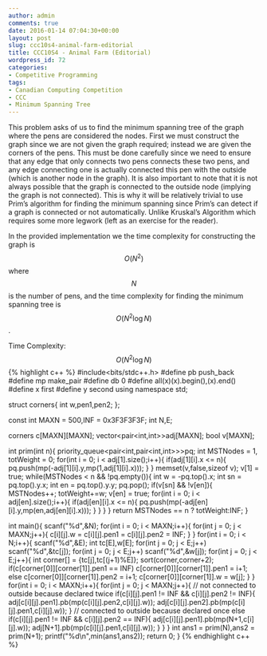 ```yaml
---
author: admin
comments: true
date: 2016-01-14 07:04:30+00:00
layout: post
slug: ccc10s4-animal-farm-editorial
title: CCC10S4 - Animal Farm (Editorial)
wordpress_id: 72
categories:
- Competitive Programming
tags:
- Canadian Computing Competition
- CCC
- Minimum Spanning Tree
---
```


<script src='https://cdn.mathjax.org/mathjax/latest/MathJax.js?config=TeX-AMS-MML_HTMLorMML'></script>
This problem asks of us to find the minimum spanning tree of the graph where the pens are considered the nodes. First we must construct the graph since we are not given the graph required; instead we are given the corners of the pens. This must be done carefully since we need to ensure that any edge that only connects two pens connects these two pens, and any edge connecting one is actually connected this pen with the outside (which is another node in the graph). It is also important to note that it is not always possible that the graph is connected to the outside node (implying the graph is not connected). This is why it will be relatively trivial to use Prim’s algorithm for finding the minimum spanning since Prim’s can detect if a graph is connected or not automatically. Unlike Kruskal’s Algorithm which requires some more legwork (left as an exercise for the reader).

In the provided implementation we the time complexity for constructing the graph is $$O(N^2)$$ where $$N$$ is the number of pens, and the time complexity for finding the minimum spanning tree is $$O(N^2\log{}N)$$.

Time Complexity: $$O(N^2\log{}N)$$
{% highlight c++ %}
#include<bits/stdc++.h>
#define pb push_back
#define mp make_pair
#define db 0
#define all(x)(x).begin(),(x).end()
#define x first
#define y second
using namespace std;

struct corners{
    int w,pen1,pen2;
};

const int MAXN = 500,INF = 0x3F3F3F3F;
int N,E;

corners c[MAXN][MAXN];
vector<pair<int,int>>adj[MAXN];
bool v[MAXN];

int prim(int n){
    priority_queue<pair<int,pair<int,int>>>pq;
    int MSTNodes = 1, totWeight = 0;
    for(int i = 0; i < adj[1].size();i++){
        if(adj[1][i].x <= n){
            pq.push(mp(-adj[1][i].y,mp(1,adj[1][i].x)));
        }
    }
    memset(v,false,sizeof v);
    v[1] = true;
    while(MSTNodes < n && !pq.empty()){
        int w = -pq.top().x;
        int sn = pq.top().y.x;
        int en = pq.top().y.y;
        pq.pop();
        if(v[sn] && !v[en]){
            MSTNodes++;
            totWeight+=w;
            v[en] = true;
            for(int i = 0; i < adj[en].size();i++){
                if(adj[en][i].x <= n){
                    pq.push(mp(-adj[en][i].y,mp(en,adj[en][i].x)));
                }
            }
        }
    }
    return MSTNodes == n ? totWeight:INF;
}

int main(){
    scanf("%d",&N);
    for(int i = 0; i < MAXN;i++){
        for(int j = 0; j < MAXN;j++){
            c[i][j].w = c[i][j].pen1 = c[i][j].pen2 = INF;
        }
    }
    for(int i = 0; i < N;i++){
        scanf("%d",&E);
        int tc[E],w[E];
        for(int j = 0; j < E;j++)
            scanf("%d",&tc[j]);
        for(int j = 0; j < E;j++)
            scanf("%d",&w[j]);
        for(int j = 0; j < E;j++){
            int corner[] = {tc[j],tc[(j+1)%E]};
            sort(corner,corner+2);
            if(c[corner[0]][corner[1]].pen1 == INF)
                c[corner[0]][corner[1]].pen1 = i+1;
            else
                c[corner[0]][corner[1]].pen2 = i+1;
            c[corner[0]][corner[1]].w = w[j];
        }
    }
    for(int i = 0; i < MAXN;i++){
        for(int j = 0; j < MAXN;j++){
            // not connected to outside because declared twice
            if(c[i][j].pen1 != INF && c[i][j].pen2 != INF){
                adj[c[i][j].pen1].pb(mp(c[i][j].pen2,c[i][j].w));
                adj[c[i][j].pen2].pb(mp(c[i][j].pen1,c[i][j].w));
            }
            // connected to outside because declared once
            else if(c[i][j].pen1 != INF && c[i][j].pen2 == INF){
                adj[c[i][j].pen1].pb(mp(N+1,c[i][j].w));
                adj[N+1].pb(mp(c[i][j].pen1,c[i][j].w));
            }
        }
    }
    int ans1 = prim(N),ans2 = prim(N+1);
    printf("%d\n",min(ans1,ans2));
    return 0;
}
{% endhighlight c++ %}
